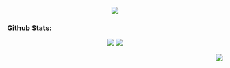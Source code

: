<div align="center">
  <img src="https://github.com/user-attachments/assets/895b33e5-4113-40c2-a057-91da99b6d3bc">
</div>

<h3>Github Stats:</h3>

<div align="center">
  <img src="https://github-readme-stats.vercel.app/api?username=adariya0&show_icons=true&theme=transparent&icon_color=FFFFFF&text_color=FFFFFF" >
  <img src="https://github-readme-stats.vercel.app/api/top-langs/?username=adariya0&show_icons=true&icon_color=d9d9d9&theme=dark&border_color=white&bg_color=0d1117" >
</div>

<br>

<img align="right" src="https://komarev.com/ghpvc/?username=adariya0&style=for-the-badge" />
